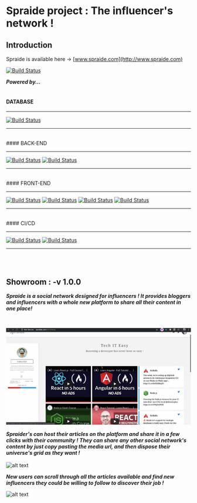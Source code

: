 # Spraide project : The influencer's network !  


## Introduction   
Spraide is available here -> [www.spraide.com](http://www.spraide.com)  

[![Build Status](https://img.shields.io/badge/SPRAIDE---v1.0.0-75f165.svg?style=for-the-badge&labelColor=123456)]()  


_**Powered by...**_  
<br>
#### DATABASE

------
[![Build Status](https://img.shields.io/badge/PostgreSQL-latest-336791.svg?style=for-the-badge&logo=postgresql&labelColor=123456&logoColor=336791)]()

---- 
  

<br>
#### BACK-END  

------
[![Build Status](https://img.shields.io/badge/Ruby-2.6.3-e0115f.svg?style=for-the-badge&logo=ruby&labelColor=123456&logoColor=e0115f)]() [![Build Status](https://img.shields.io/badge/Rails-5.2.3-e0115f.svg?style=for-the-badge&logo=rails&labelColor=123456&logoColor=e0115f)]() 

---- 
  <br>
#### FRONT-END  

------
[![Build Status](https://img.shields.io/badge/Javascript-ES6-f0da30.svg?style=for-the-badge&logo=javascript&labelColor=123456&logoColor=f0da30)]() [![Build Status](https://img.shields.io/badge/HTML-5-e8622e.svg?style=for-the-badge&logo=html5&labelColor=123456&logoColor=e8622e)]() [![Build Status](https://img.shields.io/badge/CSS-3-3494c9.svg?style=for-the-badge&logo=css3&labelColor=123456&logoColor=3494c9)]() [![Build Status](https://img.shields.io/badge/ReactJS-Latest-5ed5f5.svg?style=for-the-badge&logo=react&labelColor=123456&logoColor=5ed5f5)]()   

---- 
<br>
#### CI/CD 

------
[![Build Status](https://img.shields.io/badge/Heroku-passing-75f165.svg?style=for-the-badge&logo=heroku&labelColor=123456&logoColor=6560a5)]() [![Build Status](https://img.shields.io/badge/travis--CI-passing-75f165?style=for-the-badge&logo=travis&labelColor=123456&logoColor=eFFF2e)]()   

----   
<br><br>
## Showroom : -v 1.0.0

_**Spraide is a social network designed for influencers !
It provides bloggers and influencers with a whole new platform to share all their content in one place!**_  

<br>
  

![alt text](img/UNIVERSE_SLIDEDOWN.gif)

_**Spraider's can host their articles on the platform and share it in a few clicks with their community ! They can share any other social network's content by just copy pasting the media url, and then dispose their universe's grid as they want !**_
<br>  
![alt text](img/UNIVERSE_CREATION.gif)

_**New users can scroll through all the articles available and find new influencers they could be willing to follow to discover their job !**_  


![alt text](img/ARTICLES_DISPLAY.gif)
